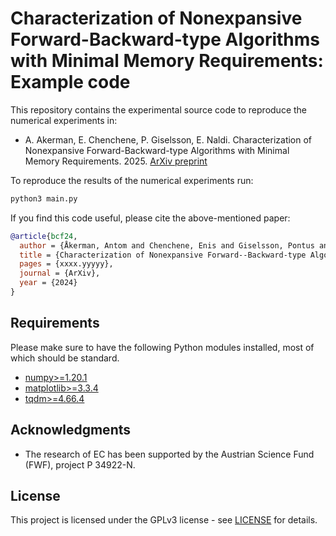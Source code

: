 # Characterization of Nonexpansive Forward-Backward-type Algorithms with Minimal Memory Requirements: Example code

This repository contains the experimental source code to reproduce the numerical experiments in:

* A. Akerman, E. Chenchene, P. Giselsson, E. Naldi. Characterization of Nonexpansive Forward-Backward-type Algorithms with Minimal Memory Requirements. 2025. [ArXiv preprint](https://arxiv.org/abs/xxxx.yyyyy)

To reproduce the results of the numerical experiments run:
```bash
python3 main.py
```

If you find this code useful, please cite the above-mentioned paper:
```BibTeX
@article{bcf24,
  author = {Åkerman, Antom and Chenchene, Enis and Giselsson, Pontus and Naldi, Emanuele},
  title = {Characterization of Nonexpansive Forward--Backward-type Algorithms with Minimal Memory Requirements},
  pages = {xxxx.yyyyy},
  journal = {ArXiv},
  year = {2024}
}
```

## Requirements

Please make sure to have the following Python modules installed, most of which should be standard.

* [numpy>=1.20.1](https://pypi.org/project/numpy/)
* [matplotlib>=3.3.4](https://pypi.org/project/matplotlib/)
* [tqdm>=4.66.4](https://pypi.org/project/matplotlib/)

## Acknowledgments


* The research of EC has been supported by the Austrian Science Fund (FWF), project P 34922-N.
## License
This project is licensed under the GPLv3 license - see [LICENSE](LICENSE) for details.

